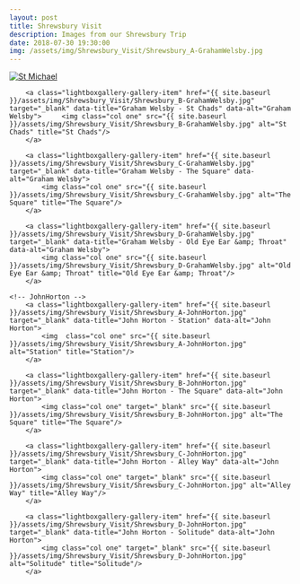```yaml
---
layout: post
title: Shrewsbury Visit
description: Images from our Shrewsbury Trip
date: 2018-07-30 19:30:00
img: /assets/img/Shrewsbury_Visit/Shrewsbury_A-GrahamWelsby.jpg
---
```



<div class="lightboxgallery-gallery">
	<!-- GrahamWelsby -->
		<a class="lightboxgallery-gallery-item" href="{{ site.baseurl }}/assets/img/Shrewsbury_Visit/Shrewsbury_A-GrahamWelsby.jpg" target="_blank" data-title="Graham Welsby - St Michael" data-alt="Graham Welsby">	
			<img class="col one" src="{{ site.baseurl }}/assets/img/Shrewsbury_Visit/Shrewsbury_A-GrahamWelsby.jpg" alt="St Michael" title="St Michael"/>
		</a>

		<a class="lightboxgallery-gallery-item" href="{{ site.baseurl }}/assets/img/Shrewsbury_Visit/Shrewsbury_B-GrahamWelsby.jpg" target="_blank" data-title="Graham Welsby - St Chads" data-alt="Graham Welsby">		<img class="col one" src="{{ site.baseurl }}/assets/img/Shrewsbury_Visit/Shrewsbury_B-GrahamWelsby.jpg" alt="St Chads" title="St Chads"/>
		</a>

		<a class="lightboxgallery-gallery-item" href="{{ site.baseurl }}/assets/img/Shrewsbury_Visit/Shrewsbury_C-GrahamWelsby.jpg" target="_blank" data-title="Graham Welsby - The Square" data-alt="Graham Welsby">	
			<img class="col one" src="{{ site.baseurl }}/assets/img/Shrewsbury_Visit/Shrewsbury_C-GrahamWelsby.jpg" alt="The Square" title="The Square"/>
		</a>

		<a class="lightboxgallery-gallery-item" href="{{ site.baseurl }}/assets/img/Shrewsbury_Visit/Shrewsbury_D-GrahamWelsby.jpg" target="_blank" data-title="Graham Welsby - Old Eye Ear &amp; Throat" data-alt="Graham Welsby">	
			<img class="col one" src="{{ site.baseurl }}/assets/img/Shrewsbury_Visit/Shrewsbury_D-GrahamWelsby.jpg" alt="Old Eye Ear &amp; Throat" title="Old Eye Ear &amp; Throat"/>
		</a>

	<!-- JohnHorton -->
		<a class="lightboxgallery-gallery-item" href="{{ site.baseurl }}/assets/img/Shrewsbury_Visit/Shrewsbury_A-JohnHorton.jpg" target="_blank" data-title="John Horton - Station" data-alt="John Horton">
			<img  class="col one" src="{{ site.baseurl }}/assets/img/Shrewsbury_Visit/Shrewsbury_A-JohnHorton.jpg" alt="Station" title="Station"/>
		</a>
		
		<a class="lightboxgallery-gallery-item" href="{{ site.baseurl }}/assets/img/Shrewsbury_Visit/Shrewsbury_B-JohnHorton.jpg" target="_blank" data-title="John Horton - The Square" data-alt="John Horton">
			<img class="col one" target="_blank" src="{{ site.baseurl }}/assets/img/Shrewsbury_Visit/Shrewsbury_B-JohnHorton.jpg" alt="The Square" title="The Square"/>
		</a>
		
		<a class="lightboxgallery-gallery-item" href="{{ site.baseurl }}/assets/img/Shrewsbury_Visit/Shrewsbury_C-JohnHorton.jpg" target="_blank" data-title="John Horton - Alley Way" data-alt="John Horton">
			<img class="col one" target="_blank" src="{{ site.baseurl }}/assets/img/Shrewsbury_Visit/Shrewsbury_C-JohnHorton.jpg" alt="Alley Way" title="Alley Way"/>
		</a>

		<a class="lightboxgallery-gallery-item" href="{{ site.baseurl }}/assets/img/Shrewsbury_Visit/Shrewsbury_D-JohnHorton.jpg" target="_blank" data-title="John Horton - Solitude" data-alt="John Horton">
			<img class="col one" target="_blank" src="{{ site.baseurl }}/assets/img/Shrewsbury_Visit/Shrewsbury_D-JohnHorton.jpg" alt="Solitude" title="Solitude"/>
		</a>

</div>